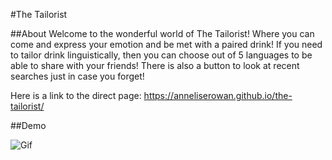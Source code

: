 #The Tailorist

##About
Welcome to the wonderful world of The Tailorist! Where you can come and express your emotion and be met with a paired drink!
If you need to tailor drink linguistically, then you can choose out of 5 languages to be able to share with your friends! 
There is also a button to look at recent searches just in case you forget!

Here is a link to the direct page: https://anneliserowan.github.io/the-tailorist/

##Demo

![Gif](./images/the-tailorist.gif)


